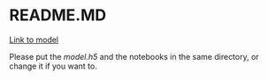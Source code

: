 # README.MD

[Link to model](https://drive.google.com/file/d/1QDOmJF9Aypq-ZURhdq5xQ0ogF2BUgS0O/view?usp=share_link)

Please put the _model.h5_ and the notebooks in the same directory, or change it if you want to.  

